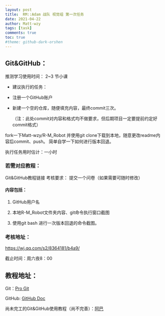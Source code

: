 ```yaml
---
layout: post
title:  RM::Adam 战队 视觉组 第一次任务
date: 2021-04-22
author: Matt-wzy
tags: [task]
comments: true
toc: true
#theme: github-dark-orshen
---
```


## Git&GitHub：

推测学习使用时间：
2~3 节小课

- 建议执行的任务：

- 注册一个GitHub账户

- 新建一个空的仓库，随便填充内容，最终commit三次。

  （注：此处commit对内容和格式均不做要求，但后期项目一定要提前约定好commit格式）



fork一下Matt-wzy/R-M_Robot 并使用git clone下载到本地，随意更改readme内容后commit、push。
简单自学一下如何进行版本回退。

执行任务用时估计：一小时

### 若需对应教程：

Git&GitHub教程链接
考核要求：
提交一个问卷（如果需要可随时修改）

#### 内容包括：

1. GitHub用户名

2. 本地R-M_Robot文件夹内容、git命令执行窗口截图

3. 使用git bash 进行一次版本回退的命令截图。

### 考核地址：

<https://wj.qq.com/s2/8364181/b4a9/>

截止时间：周六夜8：00

## 教程地址：

Git：[Pro Git](https://git-scm.com/book/zh/ "out")
 
GitHub: [GitHub Doc](https://docs.github.com/cn/github/getting-started-with-github "out")

尚未完工的Git&GitHub使用教程（尚不完善）：[阿巴](https://matt-wzy.github.io/MyPage/HowToUse-GitHub-and-Git/)